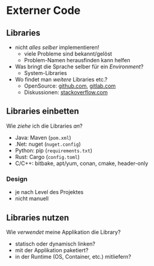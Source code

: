 Externer Code
=============


Libraries
---------

* nicht *alles selber* implementieren!
  * viele Probleme sind bekannt/gelöst
  * Problem-Namen herausfinden kann helfen
* Was bringt die Sprache selber für ein *Environment*?
  * System-Libraries
* Wo findet man *weitere* Libraries etc.?
  * OpenSource: [github.com](https://github.com), [gitlab.com](https://gitlab.com)
  * Diskussionen: [stackoverflow.com](https://stackoverflow.com)


Libraries einbetten
-------------------

Wie *ziehe* ich die Libraries *an*?

* Java: Maven (`pom.xml`)
* .Net: nuget (`nuget.config`)
* Python: pip (`requirements.txt`)
* Rust: Cargo (`config.toml`)
* C/C++: bitbake, apt/yum, conan, cmake, header-only

### Design

* je nach Level des Projektes
* nicht manuell


Libraries nutzen
----------------

Wie *verwendet* meine Applikation die Library?

* statisch oder dynamisch linken?
* mit der Applikation paketiert?
* in der Runtime (OS, Container, etc.) mitliefern?
